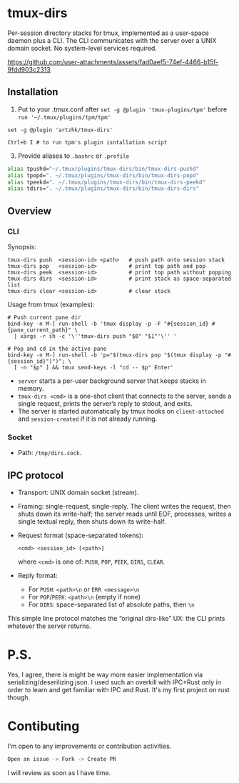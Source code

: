 # tmux-dirs

Per-session directory stacks for tmux, implemented as a user-space daemon plus a CLI. The CLI communicates with the server over a UNIX domain socket. No system-level services required.


https://github.com/user-attachments/assets/fad0aef5-74ef-4466-b15f-9fdd903c2313


## Installation

1. Put to your .tmux.conf after `set -g @plugin 'tmux-plugins/tpm'` before `run '~/.tmux/plugins/tpm/tpm'` 

```tmux 
set -g @plugin 'artzhk/tmux-dirs'
```

```
Ctrl+b I # to run tpm's plugin isntallation script
```

3. Provide aliases to `.bashrc` or `.profile`
```bash 
alias tpushd="~/.tmux/plugins/tmux-dirs/bin/tmux-dirs-pushd"
alias tpopd=". ~/.tmux/plugins/tmux-dirs/bin/tmux-dirs-popd"
alias tpeekd=". ~/.tmux/plugins/tmux-dirs/bin/tmux-dirs-peekd"
alias tdirs=". ~/.tmux/plugins/tmux-dirs/bin/tmux-dirs-dirs"
```

## Overview
### CLI

Synopsis:

```
tmux-dirs push  <session-id> <path>   # push path onto session stack
tmux-dirs pop   <session-id>          # print top path and pop
tmux-dirs peek  <session-id>          # print top path without popping
tmux-dirs dirs  <session-id>          # print stack as space-separated list
tmux-dirs clear <session-id>          # clear stack
```

Usage from tmux (examples):

```tmux
# Push current pane dir
bind-key -n M-[ run-shell -b 'tmux display -p -F "#{session_id} #{pane_current_path}" \
  | xargs -r sh -c '\''tmux-dirs push "$0" "$1"'\'' '

# Pop and cd in the active pane
bind-key -n M-] run-shell -b 'p="$(tmux-dirs pop "$(tmux display -p "#{session_id}")")"; \
  [ -n "$p" ] && tmux send-keys -l "cd -- $p" Enter'
```
* `server` starts a per-user background server that keeps stacks in memory.
* `tmux-dirs <cmd>` is a one-shot client that connects to the server, sends a single request, prints the server’s reply to stdout, and exits.
* The server is started automatically by tmux hooks on `client-attached` and `session-created` if it is not already running.

### Socket
* Path: `/tmp/dirs.sock`.

## IPC protocol

* Transport: UNIX domain socket (stream).
* Framing: single-request, single-reply. The client writes the request, then shuts down its write-half; the server reads until EOF, processes, writes a single textual reply, then shuts down its write-half.
* Request format (space-separated tokens):
  ```
  <cmd> <session_id> [<path>]
  ```
  where `<cmd>` is one of: `PUSH`, `POP`, `PEEK`, `DIRS`, `CLEAR`.

* Reply format:
  * For `PUSH`: `<path>\n` or `ERR <message>\n`
  * For `POP`/`PEEK`: `<path>\n` (empty if none)
  * For `DIRS`: space-separated list of absolute paths, then `\n`

This simple line protocol matches the “original dirs-like” UX: the CLI prints whatever the server returns.

# P.S.
Yes, I agree, there is might be way more easier implementation via serializing/deserilizing json. I used such an overkill with IPC+Rust only in order to learn and get familiar with IPC and Rust. It's my first project on rust though. 

# Contibuting 
I'm open to any improvements or contribution activities. 
```bash
Open an issue -> Fork -> Create PR
```
I will review as soon as I have time. 
